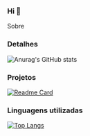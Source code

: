 ### Hi 👋
Sobre


### Detalhes

![Anurag's GitHub stats](https://github-readme-stats.vercel.app/api?username=joaoloeblein&theme=github_dark&show_icons=true)

### Projetos

[![Readme Card](https://github-readme-stats.vercel.app/api/pin/?username=joaoloeblein&repo=Login_page&theme=github_dark)](https://github.com/anuraghazra/github-readme-stats)

### Linguagens utilizadas

[![Top Langs](https://github-readme-stats.vercel.app/api/top-langs/?username=joaoloeblein)](https://github.com/anuraghazra/github-readme-stats)

